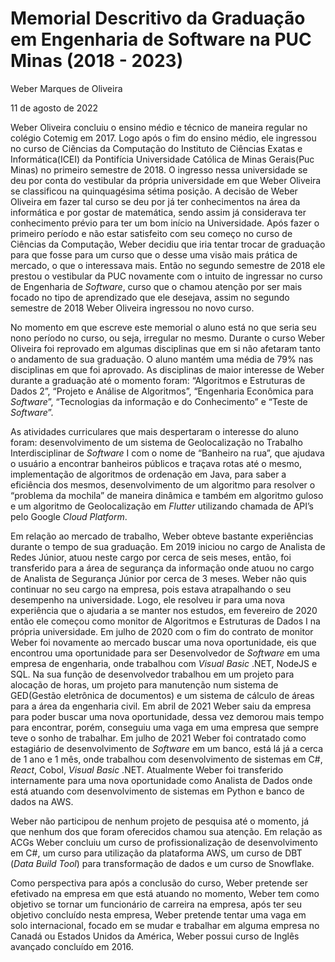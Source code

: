 # Memorial Descritivo da Graduação em Engenharia de Software na PUC Minas (2018 - 2023)

Weber Marques de Oliveira

11 de agosto de 2022

Weber Oliveira concluiu o ensino médio e técnico de maneira regular no colégio Cotemig em 2017. Logo após o fim do ensino médio, ele ingressou no curso de Ciências da Computação do Instituto de Ciências Exatas e Informática(ICEI) da Pontifícia Universidade Católica de Minas Gerais(Puc Minas) no primeiro semestre de 2018. O ingresso nessa universidade se deu por conta do vestibular da própria universidade em que Weber Oliveira se classificou na quinquagésima sétima posição. A decisão de Weber Oliveira em fazer tal curso se deu por já ter conhecimentos na área da informática e por gostar de matemática, sendo assim já considerava ter conhecimento prévio para ter um bom início na Universidade. Após fazer o primeiro período e não estar satisfeito com seu começo no curso de Ciências da Computação, Weber decidiu que iria tentar trocar de graduação para que fosse para um curso que o desse uma visão mais prática de mercado, o que o interessava mais. Então no segundo semestre de 2018 ele prestou o vestibular da PUC novamente com o intuito de ingressar no curso de Engenharia de _Software_, curso que o chamou atenção por ser mais focado no tipo de aprendizado que ele desejava, assim no segundo semestre de 2018 Weber Oliveira ingressou no novo curso.

No momento em que escreve este memorial o aluno está no que seria seu nono período no curso, ou seja, irregular no mesmo. Durante o curso Weber Oliveira foi reprovado em algumas disciplinas que em si não afetaram tanto o andamento de sua graduação. O aluno mantém uma média de 79% nas disciplinas em que foi aprovado. As disciplinas de maior interesse de Weber durante a graduação até o momento foram: “Algoritmos e Estruturas de Dados 2”, “Projeto e Análise de Algoritmos”, “Engenharia Econômica para _Software_”, “Tecnologias da informação e do Conhecimento” e “Teste de _Software_”.

As atividades curriculares que mais despertaram o interesse do aluno foram: desenvolvimento de um sistema de Geolocalização no Trabalho Interdisciplinar de _Software_ I com o nome de “Banheiro na rua”, que ajudava o usuário a encontrar banheiros públicos e traçava rotas até o mesmo, implementação de algoritmos de ordenação em Java, para saber a eficiência dos mesmos, desenvolvimento de um algoritmo para resolver o “problema da mochila” de maneira dinâmica e também em algoritmo guloso e um algoritmo de Geolocalização em _Flutter_ utilizando chamada de API’s pelo Google _Cloud_ _Platform_.

Em relação ao mercado de trabalho, Weber obteve bastante experiências durante o tempo de sua graduação. Em 2019 iniciou no cargo de Analista de Redes Júnior, atuou neste cargo por cerca de seis meses, então, foi transferido para a área de segurança da informação onde atuou no cargo de Analista de Segurança Júnior por cerca de 3 meses. Weber não quis continuar no seu cargo na empresa, pois estava atrapalhando o seu desempenho na universidade. Logo, ele resolveu ir para uma nova experiência que o ajudaria a se manter nos estudos, em fevereiro de 2020 então ele começou como monitor de Algoritmos e Estruturas de Dados I na própria universidade. Em julho de 2020 com o fim do contrato de monitor Weber foi novamente ao mercado buscar uma nova oportunidade, eis que encontrou uma oportunidade para ser Desenvolvedor de _Software_ em uma empresa de engenharia, onde trabalhou com _Visual Basic_ .NET, NodeJS e SQL. Na sua função de desenvolvedor trabalhou em um projeto para alocação de horas, um projeto para manutenção num sistema de GED(Gestão eletrônica de documentos) e um sistema de cálculo de áreas para a área da engenharia civil. Em abril de 2021 Weber saiu da empresa para poder buscar uma nova oportunidade, dessa vez demorou mais tempo para encontrar, porém, conseguiu uma vaga em uma empresa que sempre teve o sonho de trabalhar. Em julho de 2021 Weber foi contratado como estagiário de desenvolvimento de _Software_ em um banco, está lá já a cerca de 1 ano e 1 mês, onde trabalhou com desenvolvimento de sistemas em C#, _React_, Cobol, _Visual Basic_ .NET. Atualmente Weber foi transferido internamente para uma nova oportunidade como Analista de Dados onde está atuando com desenvolvimento de sistemas em Python e banco de dados na AWS.

Weber não participou de nenhum projeto de pesquisa até o momento, já que nenhum dos que foram oferecidos chamou sua atenção. Em relação as ACGs Weber concluiu um curso de profissionalização de desenvolvimento em C#, um curso para utilização da plataforma AWS, um curso de DBT (_Data Build Tool_) para transformação de dados e um curso de Snowflake.

Como perspectiva para após a conclusão do curso, Weber pretende ser efetivado na empresa em que está atuando no momento, Weber tem como objetivo se tornar um funcionário de carreira na empresa, após ter seu objetivo concluído nesta empresa, Weber pretende tentar uma vaga em solo internacional, focado em se mudar e trabalhar em alguma empresa no Canadá ou Estados Unidos da América, Weber possui curso de Inglês avançado concluído em 2016.

